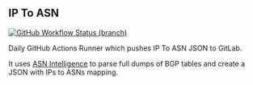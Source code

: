 ## IP To ASN

[![GitHub Workflow Status (branch)](https://img.shields.io/github/workflow/status/crazyuploader/IP_To_ASN/IP%20To%20ASN%20Runner/main?label=GitHub%20Actions%20Main%20Branch&logo=github-actions)](https://github.com/crazyuploader/IP_To_ASN/actions)

Daily GitHub Actions Runner which pushes IP To ASN JSON to GitLab. 

It uses [ASN Intelligence](https://github.com/pavel-odintsov/asn_intelligence) to parse full dumps of BGP tables and create a JSON with IPs to ASNs mapping.
